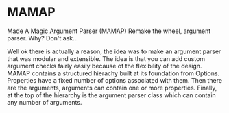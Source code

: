 # MAMAP

Made A Magic Argument Parser (MAMAP) Remake the wheel, argument parser. Why? Don't ask... 

Well ok there is actually a reason, the idea was to make an argument parser that was modular and extensible. The idea is that you can add custom argument checks fairly easily because of the flexibility of the design. MAMAP contains a structured hierachy built at its foundation from Options. Properties have a fixed number of options associated with them. Then there are the arguments, arguments can contain one or more properties. Finally, at the top of the hierarchy is the argument parser class which can contain any number of arguments. 
